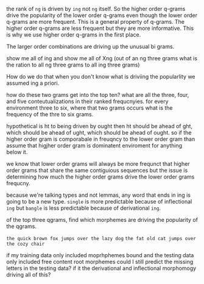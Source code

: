 the rank of `ng` is driven by `ing` not `ng` itself. So the higher order q-grams drive the popularity of the lower order q-grams even though the lower order q-grams are more frequent. This is a general property of q-grams. The higher order q-grams are less frequent but they are more informative. This is why we use higher order q-grams in the first place.

The larger order combinations are driving up the unusual bi grams.

show me all of ing and show me all of Xng (out of an ng three grams what is the ration to all ng three grams to all ing three grams)

How do we do that when you don't know what is driviing the popularlity we assumed ing a priori.

how do these two grams get into the top ten? what are all the three, four, and five conteutualizations in their ranked frequcnyies. for every environment three to six, where that two grams occurs what is the frequency of the thre to six grams.

hypothetical is ht to being driven by ought then ht should be ahead of ght, which should be ahead of ught, which should be ahead of ought. so if the higher order gram is comporabale in freuqncy to the lower order gram than assume that higjher order gram is dominatent enviroment for anything below it.

we know that lower order grams will always be more frequnct that higher order grams that share the same contiguious sequences but the issue is determining how much the higher order grams drive the lower order grams frequcny.

because we're talking types and not lemmas, any word that ends in ing is going to be a new type. `single` is more predictable because of inflectional `ing` but `bangle` is less predictable because of derivational `ing`. 

of the top three qgrams, find which morphemes are driving the popularity of the qgrams.

`the quick brown fox jumps over the lazy dog`
`the fat old cat jumps over the cozy chair`

if my training data only included moprhphemes bound and the testing data only included free content root morphemes could I still predict the missing letters in the testing data? if it the derivational and inflectional morphomogy driving all of this?